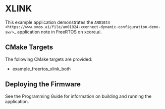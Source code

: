 # XLINK

This example application demonstrates the `AN01024 <https://www.xmos.ai/file/an01024-xconnect-dynamic-configuration-demo-sw/>`_ application note in FreeRTOS on xcore.ai.

## CMake Targets

The following CMake targets are provided:

- example_freertos_xlink_both

## Deploying the Firmware

See the Programming Guide for information on building and running the application.
